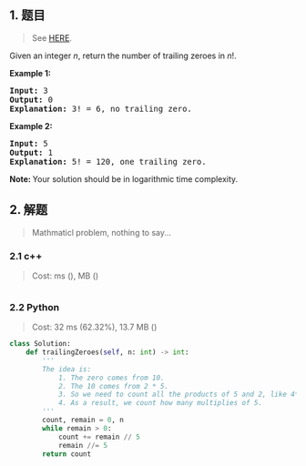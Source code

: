## 1. 题目

> See [HERE](https://leetcode.com/problems/factorial-trailing-zeroes/).

<div><p>Given an integer <i>n</i>, return the number of trailing zeroes in <i>n</i>!.</p>

<p><strong>Example 1:</strong></p>

<pre><strong>Input:</strong> 3
<strong>Output:</strong> 0
<strong>Explanation:</strong>&nbsp;3! = 6, no trailing zero.</pre>

<p><strong>Example 2:</strong></p>

<pre><strong>Input:</strong> 5
<strong>Output:</strong> 1
<strong>Explanation:</strong>&nbsp;5! = 120, one trailing zero.</pre>

<p><b>Note: </b>Your solution should be in logarithmic time complexity.</p>
</div>

## 2. 解题

> Mathmaticl problem, nothing to say...

### 2.1 c++

> Cost: ms (), MB ()

```cpp

```

### 2.2 Python

> Cost: 32 ms (62.32%), 13.7 MB ()

```python
class Solution:
    def trailingZeroes(self, n: int) -> int:
        '''
        The idea is:
            1. The zero comes from 10.
            2. The 10 comes from 2 * 5.
            3. So we need to count all the products of 5 and 2, like 4*5=20.
            4. As a result, we count how many multiplies of 5.
        '''
        count, remain = 0, n
        while remain > 0:
            count += remain // 5
            remain //= 5
        return count
```
